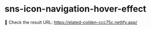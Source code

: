 # sns-icon-navigation-hover-effect
:city_sunrise: Check the result URL: https://elated-colden-ccc75c.netlify.app/
